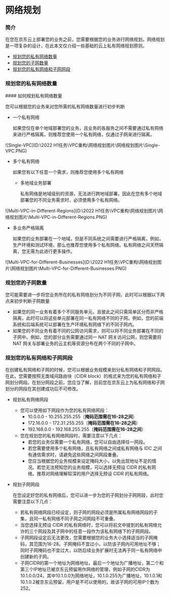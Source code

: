 # 网络规划

### 简介

在您在京东云上部署您的业务之前，您需要根据您的业务进行网络规划。网络规划是一项复杂的设计，在此本文仅介绍一些基础的云上私有网络规划原则。

- [规划您的私有网络数量](Networking-Planning#VPC-Planning)
- [规划您的子网数量](Networking-Planning#Subnet-Planning)
- [规划您的私有网络和子网网段](Networking-Planning#CIDR-Planning)

### 规划您的私有网络数量
<div id="VPC-Planning"></div>
#### 如何规划私有网络数量

您可以根据您的业务来对您所需的私有网络数量进行初步判断

- 一个私有网络

  如果您仅在单个地域部署您的业务，且业务的各服务之间不需要通过私有网络来进行严格隔离，则推荐您使用一个私有网络，仅通过子网来进行隔离。

![Single-VPC](D:\2022 H1任务\VPC重构\网络规划图片\网络规划图片\Single-VPC.PNG)

- 多个私有网络

  如果您有以下任意一个需求，则推荐您使用多个私有网络

  - 多地域业务部署

    私有网络是地域级别的资源，无法进行跨地域部署。因此在您有多个地域部署您的不同业务需求时，必须使用多个私有网络。

![Multi-VPC-in-Different-Regions](D:\2022 H1任务\VPC重构\网络规划图片\网络规划图片\Multi-VPC-in-Different-Regions.PNG)

  - 多业务严格隔离
  
    如果您的业务部署在一个地域，但是不同系统之间需要进行严格隔离，例如，生产环境和测试环境，那么也推荐您使用多个私有网络。私有网络之间天然隔离，您无需为此进行更多操作。
    

![Multi-VPC-for-Different-Businesses](D:\2022 H1任务\VPC重构\网络规划图片\网络规划图片\Multi-VPC-for-Different-Businesses.PNG)


### 规划您的子网数量

<div id="Subnet-Planning"></div>
您可能需要进一步将您业务所在的私有网络划分为不同子网，此时可以根据以下两点来初步判断子网数量

- 如果您的同一业务有着多个不同服务单元，且彼此之间只需简单区分而非严格隔离，此时可以将这些单元部署在同一私有网络不同的子网。例如，您的前端系统和后端系统可以部署在生产环境私有网络下的不同子网内。
- 如果您的不同业务有着不同的公网访问需求，则可以将不同业务部署在不同的子网中。例如，您的部分业务需要通过同一 NAT 网关访问公网，则您需要将 NAT 网关与部署业务的云主机等资源分布在两个不同的子网中。

### 规划您的私有网络和子网网段

<div id="CIDR-Planning"></div>
在创建私有网络和子网的时候，您可以根据业务规模来划分私有网络和子网网段。在此，您需要按照无类域间路由块（CIDR block）的格式来为您的私有网络和子网划分网段。在划分网段之前，您应当了解，目前您在京东云上为私有网络和子网划分的网段在其创建成功后不可修改。

- 规划私有网络网段
  - 您可以使用如下网段作为您的私有网络网段：
    - 10.0.0.0 - 10.255.255.255（**掩码范围需在16-28之间**）
    - 172.16.0.0 - 172.31.255.255（**掩码范围需在16-28之间**）
    - 192.168.0.0 - 192.168.255.255（**掩码范围需在16-28之间**）
  - 您在规划您的私有网络网段时，需要注意以下几点：
    - 若您的业务仅需要一个私有网络，您可以自由选择任一网段。
    - 若您需要使用多个私有网络，且私有网络之间或私有网络与 IDC 之间有通信需求时，请避免这些网络之间网段重叠。
    - 您应当根据您的业务规模来设定掩码大小，以免出现地址不足的情况。若您无法预知您的业务规模，可以选择无预设 CIDR 的私有网络。推荐对网络理解较深的用户选择无预设 CIDR 的私有网络。
  
- 规划子网网段

  在您设定好您的私有网络后，您可以进一步为您的子网划分子网网段，此时您需要注意以下几点：

  - 若私有网络网段已经设定，则子网的网段必须是所属私有网络网段的子集，且同一私有网络不同子网之间网段不可重叠。
  - 当您选择无预设 CIDR 的私有网络时，您可以将前文中提到的私有网络允许的三个网段及其子网中的任意一段作为该私有网络下的子网网段。
  - 子网网段设定后无法更改，您需要根据您的业务大小选择适当的子网掩码，其范围为16-28。子网掩码不宜过小，以防该子网内可用地址不够；同时子网掩码也不宜过大，以防后续业务扩展时无法再于同一私有网络中创建新的子网。
  - 子网CIDR的第一个地址为网络地址，最后一个地址为广播地址，第二个和第三个IP地址已被京东云预留用作网络的管理，例如子网的CIDR为10.1.0.0/24，其中10.1.0.0为网络地址，10.1.0.255为广播地址，10.1.0.1和10.1.0.2被京东云预留，用户是不可以使用的，故该子网的可用IP个数为252。
